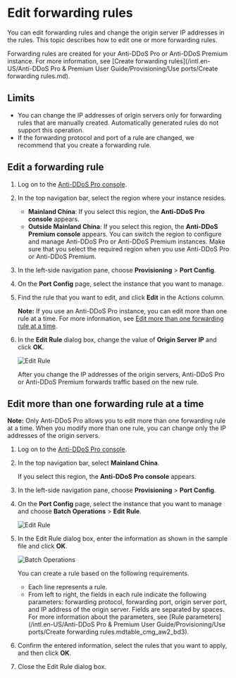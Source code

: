 # Edit forwarding rules

You can edit forwarding rules and change the origin server IP addresses in the rules. This topic describes how to edit one or more forwarding rules.

Forwarding rules are created for your Anti-DDoS Pro or Anti-DDoS Premium instance. For more information, see [Create forwarding rules](/intl.en-US/Anti-DDoS Pro & Premium User Guide/Provisioning/Use ports/Create forwarding rules.md).

## Limits

-   You can change the IP addresses of origin servers only for forwarding rules that are manually created. Automatically generated rules do not support this operation.
-   If the forwarding protocol and port of a rule are changed, we recommend that you create a forwarding rule.

## Edit a forwarding rule

1.  Log on to the [Anti-DDoS Pro console](https://yundun.console.aliyun.com/?p=ddoscoo).

2.  In the top navigation bar, select the region where your instance resides.

    -   **Mainland China**: If you select this region, the **Anti-DDoS Pro console** appears.
    -   **Outside Mainland China**: If you select this region, the **Anti-DDoS Premium console** appears.
    You can switch the region to configure and manage Anti-DDoS Pro or Anti-DDoS Premium instances. Make sure that you select the required region when you use Anti-DDoS Pro or Anti-DDoS Premium.

3.  In the left-side navigation pane, choose **Provisioning** \> **Port Config**.

4.  On the **Port Config** page, select the instance that you want to manage.

5.  Find the rule that you want to edit, and click **Edit** in the Actions column.

    **Note:** If you use an Anti-DDoS Pro instance, you can edit more than one rule at a time. For more information, see [Edit more than one forwarding rule at a time](#section_ri4_j41_ii8).

6.  In the **Edit Rule** dialog box, change the value of **Origin Server IP** and click **OK**.

    ![Edit Rule](https://static-aliyun-doc.oss-accelerate.aliyuncs.com/assets/img/en-US/7331000161/p67664.png)

    After you change the IP addresses of the origin servers, Anti-DDoS Pro or Anti-DDoS Premium forwards traffic based on the new rule.


## Edit more than one forwarding rule at a time

**Note:** Only Anti-DDoS Pro allows you to edit more than one forwarding rule at a time. When you modify more than one rule, you can change only the IP addresses of the origin servers.

1.  Log on to the [Anti-DDoS Pro console](https://yundun.console.aliyun.com/?p=ddoscoo).

2.  In the top navigation bar, select **Mainland China**.

    If you select this region, the **Anti-DDoS Pro console** appears.

3.  In the left-side navigation pane, choose **Provisioning** \> **Port Config**.

4.  On the **Port Config** page, select the instance that you want to manage and choose **Batch Operations** \> **Edit Rule**.

    ![Edit Rule](https://static-aliyun-doc.oss-accelerate.aliyuncs.com/assets/img/en-US/8831000161/p190185.png)

5.  In the Edit Rule dialog box, enter the information as shown in the sample file and click **OK**.

    ![Batch Operations](https://static-aliyun-doc.oss-accelerate.aliyuncs.com/assets/img/en-US/9097449951/p67639.png)

    You can create a rule based on the following requirements.

    -   Each line represents a rule.
    -   From left to right, the fields in each rule indicate the following parameters: forwarding protocol, forwarding port, origin server port, and IP address of the origin server. Fields are separated by spaces. For more information about the parameters, see [Rule parameters](/intl.en-US/Anti-DDoS Pro & Premium User Guide/Provisioning/Use ports/Create forwarding rules.mdtable_cmg_aw2_bd3).
6.  Confirm the entered information, select the rules that you want to apply, and then click **OK**.

7.  Close the Edit Rule dialog box.


